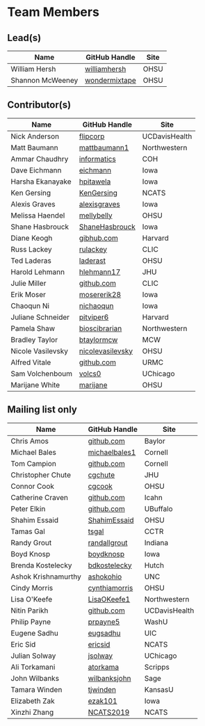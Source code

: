 # Team Members

## Lead(s)
Name | GitHub Handle | Site
-- | -- | --
William Hersh | [williamhersh](https://github.com/williamhersh) | OHSU
Shannon McWeeney | [wondermixtape](http://gitbhub.com/wondermixtape) | OHSU

## Contributor(s)
Name | GitHub Handle | Site
-- | -- | --
Nick Anderson | [flipcorp](http://github.com/flipcorp) | UCDavisHealth
Matt Baumann | [mattbaumann1](http://github.com/mattbaumann1) | Northwestern
Ammar Chaudhry | [informatics](https://github.com/achaudhry615/informatics) | COH
Dave Eichmann | [eichmann](http://github.com/eichmann) | Iowa
Harsha Ekanayake | [hpitawela](https://github.com/hpitawela) | Iowa
Ken Gersing | [KenGersing](https://github.com/KenGersing) | NCATS
Alexis Graves | [alexisgraves](https://github.com/alexisgraves) | Iowa
Melissa Haendel | [mellybelly](http://github.com/mellybelly) | OHSU
Shane Hasbrouck | [ShaneHasbrouck](https://github.com/ShaneHasbrouck) | Iowa
Diane Keogh | [gibhub.com](http://gibhub.com) | Harvard
Russ Lackey | [rulackey](https://github.com/rulackey) | CLIC
Ted Laderas | [laderast](https://github.com/laderast) | OHSU
Harold Lehmann | [hlehmann17](https://github.com/hlehmann17) | JHU
Julie Miller | [github.com](http://github.com) | CLIC
Erik Moser | [mosererik28](https://github.com/mosererik28) | Iowa
Chaoqun Ni | [nichaoqun](https://github.com/nichaoqun) | Iowa
Juliane Schneider | [pitviper6](http://github.com/pitviper6) | Harvard
Pamela Shaw | [bioscibrarian](https://github.com/bioscibrarian) | Northwestern
Bradley Taylor | [btaylormcw](https://github.com/btaylormcw) | MCW
Nicole Vasilevsky | [nicolevasilevsky](http://github.com/nicolevasilevsky) | OHSU
Alfred Vitale | [github.com](http://github.com) | URMC
Sam Volchenboum | [volcs0](https://github.com/volcs0) | UChicago
Marijane White | [marijane](https://github.com/marijane) | OHSU

## Mailing list only
Name | GitHub Handle | Site
-- | -- | --
Chris Amos | [github.com](http://github.com) | Baylor
Michael Bales | [michaelbales1](http://github.com/michaelbales1) | Cornell
Tom Campion | [github.com](http://github.com) | Cornell
Christopher Chute | [cgchute](https://github.com/cgchute) | JHU
Connor Cook | [cgcook](https://github.com/cgcook) | OHSU
Catherine  Craven | [github.com](http://github.com) | Icahn
Peter Elkin | [github.com](http://github.com) | UBuffalo
Shahim Essaid | [ShahimEssaid](http://github.com/ShahimEssaid) | OHSU
Tamas Gal | [tsgal](https://github.com/tsgal) | CCTR
Randy Grout | [randallgrout](https://github.com/randallgrout) | Indiana
Boyd Knosp | [boydknosp](http://github.com/boydknosp) | Iowa
Brenda Kostelecky | [bdkostelecky](http://github.com/bdkostelecky) | Hutch
Ashok Krishnamurthy | [ashokohio](http://github.com/ashokohio) | UNC
Cindy Morris | [cynthiamorris](http://github.com/cynthiamorris) | OHSU
Lisa O'Keefe | [LisaOKeefe1](https://github.com/LisaOKeefe1) | Northwestern
Nitin Parikh | [github.com](http://github.com) | UCDavisHealth
Philip Payne | [prpayne5](http://github.com/prpayne5) | WashU
Eugene Sadhu | [eugsadhu](https://github.com/eugsadhu) | UIC
Eric Sid | [ericsid](https://github.com/ericsid) | NCATS
Julian Solway | [jsolway](http://github.com/jsolway) | UChicago
Ali Torkamani | [atorkama](https://github.com/atorkama) | Scripps
John Wilbanks | [wilbanksjohn](http://github.com/wilbanksjohn) | Sage
Tamara Winden | [tjwinden](http://github.com/tjwinden) | KansasU
Elizabeth Zak | [ezak101](https://github.com/ezak101) | Iowa
Xinzhi Zhang | [NCATS2019](https://github.com/NCATS2019) | NCATS


